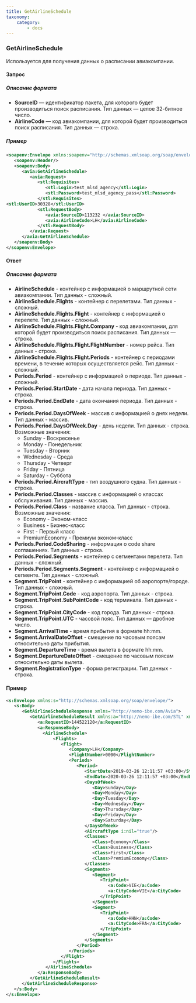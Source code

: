 ```yaml
---
title: GetAirlineSchedule
taxonomy:
    category:
        - docs
---
```


### GetAirlineSchedule

Используется для получения данных о расписании авиакомпании.

#### Запрос

##### Описание формата

-   **SourceID** — идентификатор пакета, для которого будет производиться поиск расписания. Тип данных — целое 32-битное число.
-   **AirlineCode** — код авиакомпании, для которой будет производиться поиск расписания. Тип данных — строка.

##### Пример

```xml
<soapenv:Envelope xmlns:soapenv="http://schemas.xmlsoap.org/soap/envelope/" xmlns:avia="http://nemo-ibe.com/Avia" xmlns:stl="http://nemo-ibe.com/STL">
   <soapenv:Header/>
   <soapenv:Body>
      <avia:GetAirlineSchedule>
         <avia:Request>
            <stl:Requisites>
               <stl:Login>test_mlsd_agency</stl:Login>
               <stl:Password>test_mlsd_agency_pass</stl:Password>
            </stl:Requisites>
<stl:UserID>30328</stl:UserID>
            <stl:RequestBody>
               <avia:SourceID>113232 </avia:SourceID>
               <avia:AirlineCode>LH</avia:AirlineCode>
            </stl:RequestBody>
         </avia:Request>
      </avia:GetAirlineSchedule>
   </soapenv:Body>
</soapenv:Envelope>
```

#### Ответ

##### Описание формата

-   **AirlineSchedule** - контейнер с информацией о маршрутной сети авиакомпании. Тип данных - сложный.
-   **AirlineSchedule.Flights** - контейнер с перелетами. Тип данных - сложный.
-   **AirlineSchedule.Flights.Flight** - контейнер с информацией о перелете. Тип данных - сложный.
-   **AirlineSchedule.Flights.Flight.Company** - код авиакомпании, для которой будет производиться поиск расписания. Тип данных — строка.
-   **AirlineSchedule.Flights.Flight.FlightNumber** - номер рейса. Тип данных - строка.
-   **AirlineSchedule.Flights.Flight.Periods** - контейнер с периодами времени, в течение которых осуществляется рейс. Тип данных - сложный.
-  **Periods.Period** - контейнер с информацией о периоде. Тип данных - сложный.
-  **Periods.Period.StartDate** - дата начала периода. Тип данных - строка.
-  **Periods.Period.EndDate** - дата окончания периода. Тип данных - строка.
-  **Periods.Period.DaysOfWeek** - массив с информацией о днях недели. Тип данных - массив. 
-  **Periods.Period.DaysOfWeek.Day** - день недели. Тип данных - строка. Возможные значения:
   - Sunday - Воскресенье
   - Monday - Понедельник
   - Tuesday - Вторник
   - Wednesday - Среда
   - Thursday - Четверг
   - Friday - Пятница
   - Saturday - Суббота
-  **Periods.Period.AircraftType** - тип воздушного судна. Тип данных - строка.
-  **Periods.Period.Classes** - массив с информацией о классах обслуживания. Тип данных - массив.
-  **Periods.Period.Class** - название класса. Тип данных - строка. Возможные значения: 
   - Economy - Эконом-класс
   - Business - Бизнес-класс
   - First - Первый класс
   - PremiumEconomy - Премиум эконом-класс
-  **Periods.Period.CodeSharing** - информация о code share соглашениях. Тип данных - строка. 
-  **Periods.Period.Segments** - контейнер с сегментами перелета. Тип данных - сложный.
-  **Periods.Period.Segments.Segment** - контейнер с информацией о сегменте. Тип данных - сложный.
-  **Segment.TripPoint** - контейнер с информацией об аэропорте/городе. Тип данных - сложный. 
-  **Segment.TripPoint.Code** - код аэропорта. Тип данных - строка.
-  **Segment.TripPoint.SubPointCode** - код терминала. Тип данных - строка.  
-  **Segment.TripPoint.CityCode** - код города. Тип данных - строка.
-  **Segment.TripPoint.UTC** - часовой пояс. Тип данных — дробное число.
-  **Segment.ArrivalTime** - время прибытия в формате hh:mm.
-  **Segment.ArrivalDateOffset** - смещение по часовым поясам относительно даты прибытия.
-  **Segment.DepartureTime** - время вылета в формате hh:mm.
-  **Segment.DepartureDateOffset** - смещение по часовым поясам относительно даты вылета. 
-  **Segment.RegistrationType** - форма регистрации. Тип данных - строка.

#### Пример

```xml
<s:Envelope xmlns:s="http://schemas.xmlsoap.org/soap/envelope/">
   <s:Body>
      <GetAirlineScheduleResponse xmlns="http://nemo-ibe.com/Avia">
         <GetAirlineScheduleResult xmlns:a="http://nemo-ibe.com/STL" xmlns:i="http://www.w3.org/2001/XMLSchema-instance">
            <a:RequestID>144522120</a:RequestID>
            <a:ResponseBody>
              <AirlineSchedule>
                  <Flights>
                     <Flight>
                        <Company>LH</Company>
                        <FlightNumber>0000</FlightNumber>
                        <Periods>
                           <Period>
                              <StartDate>2019-03-26 12:11:57 +03:00</StartDate>
                              <EndDate>2020-03-26 12:11:57 +03:00</EndDate>
                              <DaysOfWeek>
                                 <Day>Sunday</Day>
                                 <Day>Monday</Day>
                                 <Day>Tuesday</Day>
                                 <Day>Wednesday</Day>
                                 <Day>Thursday</Day>
                                 <Day>Friday</Day>
                                 <Day>Saturday</Day>
                              </DaysOfWeek>
                              <AircraftType i:nil="true"/>
                              <Classes>
                                 <Class>Economy</Class>
                                 <Class>Business</Class>
                                 <Class>First</Class>
                                 <Class>PremiumEconomy</Class>
                              </Classes>
                              <Segments>
                                 <Segment>
                                    <TripPoint>
                                       <a:Code>VIE</a:Code>
                                       <a:CityCode>VIE</a:CityCode>
                                    </TripPoint>
                                 </Segment>
                                 <Segment>
                                    <TripPoint>
                                       <a:Code>HHN</a:Code>
                                       <a:CityCode>FRA</a:CityCode>
                                    </TripPoint>
                                 </Segment>
                              </Segments>
                           </Period>
                        </Periods>
                     </Flight>
                  </Flights>
               </AirlineSchedule>
            </a:ResponseBody>
         </GetAirlineScheduleResult>
      </GetAirlineScheduleResponse>
   </s:Body>
</s:Envelope>
```
